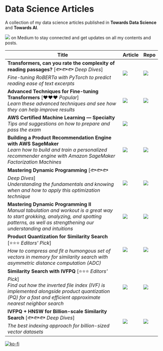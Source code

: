 # Data Science Articles
A collection of my data science articles published in **Towards Data Science** and **Towards AI**.

 
<a text-align="center" href="https://peggy1502.medium.com/"><img src="https://img.shields.io/badge/Follow me-red?logo=medium"></a> on Medium to stay connected and get updates on all my contents and posts.


| Title | Article | Repo
| --- | --- | ---
| **Transformers, can you rate the complexity of reading passages?** [🐟🐟🐟 *Deep Dives*]<br/>*Fine-tuning RoBERTa with PyTorch to predict reading ease of text excerpts* | <a href="https://peggy1502.medium.com/17c76da3403?source=friends_link&sk=0fc1d1199174a065636c186e90342c90"><img src="https://img.shields.io/badge/Medium-blue?logo=medium"></a> | <a href="train-roberta-basic.ipynb"><img src="https://img.shields.io/badge/Github-blue?logo=github"></a> |
| **Advanced Techniques for Fine-tuning Transformers** [❤️❤️❤️ *Popular*] <br/>*Learn these advanced techniques and see how they can help improve results* | <a href="https://peggy1502.medium.com/82e4e61e16e?source=friends_link&sk=ef155ae94d003aadb288f3f2c5b8e4ae"><img src="https://img.shields.io/badge/Medium-blue?logo=medium"></a> | <a href="train-roberta-advanced.ipynb"><img src="https://img.shields.io/badge/Github-blue?logo=github"></a> |
| **AWS Certified Machine Learning — Specialty** <br/>*Tips and suggestions on how to prepare and pass the exam* | <a href="https://towardsdatascience.com/aws-certified-machine-learning-specialty-97eacbd1a0fe?sk=2389134675fe875f51fb5adb143f6f78"><img src="https://img.shields.io/badge/Medium-blue?logo=medium"></a> |  |
| **Building a Product Recommendation Engine with AWS SageMaker** <br/>*Learn how to build and train a personalized recommender engine with Amazon SageMaker Factorization Machines* | <a href="https://peggy1502.medium.com/321a0e7c7f7b?source=friends_link&sk=8d261354335d7b745f4edc3f515d45e4"><img src="https://img.shields.io/badge/Medium-blue?logo=medium"></a> | <a href="https://github.com/peggy1502/FM-Recommender-Engine/blob/main/rating/fm_v5_part1.ipynb"><img src="https://img.shields.io/badge/Github-blue?logo=github"></a> |
| **Mastering Dynamic Programming** [🐟🐟🐟 *Deep Dives*] <br/>*Understanding the fundamentals and knowing when and how to apply this optimization technique* | <a href="https://peggy1502.medium.com/a627dbdf0229?source=friends_link&sk=b771530f50042ccf6585e43bc74f73c3"><img src="https://img.shields.io/badge/Medium-blue?logo=medium"></a> | <a href="mastering-dynamic-programming.ipynb"><img src="https://img.shields.io/badge/Github-blue?logo=github"></a> |
| **Mastering Dynamic Programming II** <br/>*Manual tabulation and workout is a great way to start grokking, analyzing, and spotting patterns, as well as strengthening our understanding and intuitions* | <a href="https://peggy1502.medium.com/mastering-dynamic-programming-ii-73149d26b16d"><img src="https://img.shields.io/badge/Medium-blue?logo=medium"></a> | <a href="mastering-dynamic-programming-ii.ipynb"><img src="https://img.shields.io/badge/Github-blue?logo=github"></a> |
| **Product Quantization for Similarity Search** [⭐️⭐️⭐️ *Editors' Pick*] <br/>*How to compress and fit a humongous set of vectors in memory for similarity search with asymmetric distance computation (ADC)* | <a href="https://peggy1502.medium.com/2f1f67c5fddd?source=friends_link&sk=a9669aae21e745baf060e2aef5bc6cf4"><img src="https://img.shields.io/badge/Medium-blue?logo=medium"></a> | <a href="PQ.ipynb"><img src="https://img.shields.io/badge/Github-blue?logo=github"></a> |
| **Similarity Search with IVFPQ** [⭐️⭐️⭐️ *Editors' Pick*] <br/>*Find out how the inverted file index (IVF) is implemented alongside product quantization (PQ) for a fast and efficient approximate nearest neighbor search* | <a href="https://peggy1502.medium.com/9c6348fd4db3?source=friends_link&sk=e16ba1a4b8b9a9d61a4a881e2c071d49"><img src="https://img.shields.io/badge/Medium-blue?logo=medium"></a> | <a href="ivfpq-residuals.ipynb"><img src="https://img.shields.io/badge/Github-blue?logo=github"></a> 
| **IVFPQ + HNSW for Billion-scale Similarity Search** [🐟🐟🐟 *Deep Dives*]<br/>*The best indexing approach for billion-sized vector datasets* | <a href="https://medium.com/@peggy1502/ivfpq-hnsw-for-billion-scale-similarity-search-89ff2f89d90e"><img src="https://img.shields.io/badge/Medium-blue?logo=medium"></a> | <a href="ivfpq-hnsw45.ipynb"><img src="https://img.shields.io/badge/Github-blue?logo=github"></a>

[![ko-fi](https://ko-fi.com/img/githubbutton_sm.svg)](https://ko-fi.com/V7V0ECSEF)
